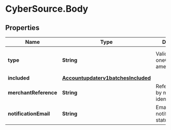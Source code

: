# CyberSource.Body

## Properties
Name | Type | Description | Notes
------------ | ------------- | ------------- | -------------
**type** | **String** | Valid Values:   * oneOff   * amexRegistration  | [optional] [default to 'oneOff']
**included** | [**Accountupdaterv1batchesIncluded**](Accountupdaterv1batchesIncluded.md) |  | 
**merchantReference** | **String** | Reference used by merchant to identify batch. | [optional] 
**notificationEmail** | **String** | Email used to notify the batch status. | 


